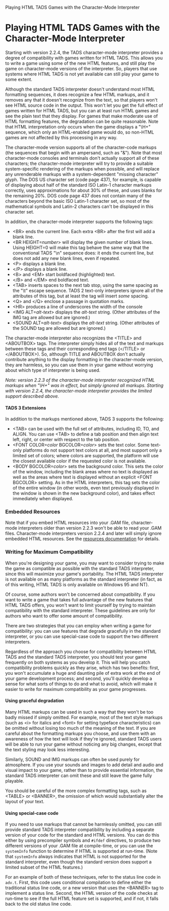 ---
---
Playing HTML TADS Games with the Character-Mode Interpreter

# Playing HTML TADS Games with the Character-Mode Interpreter

Starting with version 2.2.4, the TADS character-mode interpreter
provides a degree of compatibility with games written for HTML TADS.
This allows you to write a game using some of the new HTML features, and
still play the game on character-mode versions of the interpreter. So,
players that use systems where HTML TADS is not yet available can still
play your game to some extent.

Although the standard TADS interpreter doesn't understand most HTML
formatting sequences, it does recognize a few HTML markups, and it
removes any that it doesn't recognize from the text, so that players
won't see HTML source code in the output. This won't let you get the
full effect of games written for HTML TADS, but you can at least run
HTML games and see the plain text that they display. For games that make
moderate use of HTML formatting features, the degradation can be quite
reasonable. Note that HTML interpretation only occurs when the game
displays a "\H+" sequence, which only an HTML-enabled game would do, so
non-HTML games are not affected by this processing in any way.

The character-mode version supports all of the character-code markups
(the sequences that begin with an ampersand, such as "&amp;"). Note that
most character-mode consoles and terminals don't actually support all of
these characters; the character-mode interpreter will try to provide a
suitable system-specific rendering of the markups when possible, and
will replace any unrenderable markups with a system-dependent "missing
character" glyph. The DOS US character set (code page 437), for example,
is capable of displaying about half of the standard ISO Latin-1
character markups correctly, uses approximations for about 30% of these,
and uses blanks for the remaining 20%. DOS code page 437 does not
contain many of the characters beyond the basic ISO Latin-1 character
set, so most of the mathematical symbols and Latin-2 characters can't be
displayed in this character set.

In addition, the character-mode interpreter supports the following tags:

- \<BR\> ends the current line. Each extra \<BR\> after the first will
  add a blank line.
- \<BR HEIGHT=*number*\> will display the given number of blank lines.
  Using HEIGHT=0 will make this tag behave the same way that the
  conventional TADS "\n" sequence does: it ends the current line, but
  does not add any new blank lines, even if repeated.
- \<P\> displays a blank line.
- \</P\> displays a blank line.
- \<B\> and \<EM\> start boldfaced (highlighted) text.
- \</B\> and \</EM\> end boldfaced text.
- \<TAB\> inserts spaces to the next tab stop, using the same spacing as
  the "\t" escape sequence. TADS 2 text-only interpreters ignore all of
  the attributes of this tag, but at least the tag will insert *some*
  spacing.
- \<Q\> and \</Q\> enclose a passage in quotation marks.
- \<HR\> produces a line of underscores the width of the console
- \<IMG ALT=*alt-text*\> displays the *alt-text* string. (Other
  attributes of the IMG tag are allowed but are ignored.)
- \<SOUND ALT=*alt-text*\> displays the *alt-text* string. (Other
  attributes of the SOUND tag are allowed but are ignored.)

The character-mode interpreter also recognizes the \<TITLE\> and
\<ABOUTBOX\> tags. The interpreter simply hides all of the text and
markups between these tags and their corresponding end tags (\</TITLE\>
or \</ABOUTBOX\>). So, although TITLE and ABOUTBOX don't actually
contribute anything to the display formatting in the character-mode
version, they are harmless, so you can use them in your game without
worrying about which type of interpreter is being used.

*Note: version 2.2.3 of the character-mode interpreter recognized HTML
markups when "\H+" was in effect, but simply ignored all markups.
Starting with version 2.2.4, the character-mode interpreter provides the
limited support described above.*

#### TADS 3 Extensions

In addition to the markups mentioned above, TADS 3 supports the
following:

- \<TAB\> can be used with the full set of attributes, including ID, TO,
  and ALIGN. You can use \<TAB\> to define a tab position and then align
  text left, right, or center with respect to the tab position.
- \<FONT COLOR=*color* BGCOLOR=*color*\> sets the text color. Some
  text-only platforms do not support text colors at all, and most
  support only a limited set of colors; where colors are supported, the
  platform will use the closest available color if the requested color
  is not available.
- \<BODY BGCOLOR=*color*\> sets the background color. This sets the
  color of the window, including the blank areas where no text is
  displayed as well as the areas where text is displayed without an
  explicit \<FONT BGCOLOR\> setting. As in the HTML interpreters, this
  tag sets the color of the entire window (in other words, even text
  previously displayed in the window is shown in the new background
  color), and takes effect immediately when displayed.

### Embedded Resources

Note that if you embed HTML resources into your .GAM file,
character-mode interpreters older than version 2.2.3 won't be able to
read your .GAM files. Character-mode interpreters version 2.2.4 and
later will simply ignore embedded HTML resources. See the [resources
documentation](res.html#compatibility) for details.

### Writing for Maximum Compatibility

When you're designing your game, you may want to consider trying to make
the game as compatible as possible with the standard TADS interpreter,
since this will maximize your game's portability. The HTML TADS
interpreter is not available on as many platforms as the standard
interpreter (in fact, as of this writing, HTML TADS is only available on
Windows 95 and NT).

Of course, some authors won't be concerned about compatibility. If you
want to write a game that takes full advantage of the new features that
HTML TADS offers, you won't want to limit yourself by trying to maintain
compatibility with the standard interpreter. These guidelines are only
for authors who want to offer some amount of compatibility.

There are two strategies that you can employ when writing a game for
compatibility: you can use features that degrade gracefully in the
standard interpreter, or you can use special-case code to support the
two different interpreters.

Regardless of the approach you choose for compatibility between HTML
TADS and the standard TADS interpreter, you should test your game
frequently on both systems as you develop it. This will help you catch
compatibility problems quickly as they arise, which has two benefits:
first, you won't accumulate a huge and daunting pile of extra work at
the end of your game development process; and second, you'll quickly
develop a sense for what sorts of things to do and what to avoid, which
will make it easier to write for maximum compatibility as your game
progresses.

#### Using graceful degradation

Many HTML markups can be used in such a way that they won't be too badly
missed if simply omitted. For example, most of the text style markups
(such as \<i\> for italics and \<font\> for setting typeface
characteristics) can be omitted without losing too much of the meaning
of the text. If you are careful about the formatting markups you choose,
and use them with an awareness of how the text will look if they're
ignored, standard TADS users will be able to run your game without
noticing any big changes, except that the text styling may look less
interesting.

Similarly, SOUND and IMG markups can often be used purely for
atmosphere. If you use your sounds and images to add detail and audio
and visual impact to your game, rather than to provide essential
information, the standard TADS interpreter can omit these and still
leave the game fully playable.

You should be careful of the more complex formatting tags, such as
\<TABLE\> or \<BANNER\>, the omission of which would substantially alter
the layout of your text.

#### Using special-case code

If you need to use markups that cannot be harmlessly omitted, you can
still provide standard TADS interpreter compatibility by including a
separate version of your code for the standard and HTML versions. You
can do this either by using precompiler symbols and `#ifdef` directives,
to produce two different versions of your .GAM file at compile-time, or
you can use the `systemInfo` function to determine if HTML is supported
at run-time. (Note that `systemInfo` always indicates that HTML is not
supported for the standard interpreter, even though the standard version
does support a limited subset of the HTML features.)

For an example of both of these techniques, refer to the status line
code in `adv.t`. First, this code uses conditional compilation to define
either the traditional status line code, or a new version that uses the
\<BANNER\> tag to implement a status line. Second, the HTML version of
the code checks at run-time to see if the full HTML feature set is
supported, and if not, it falls back to the old status line code.
